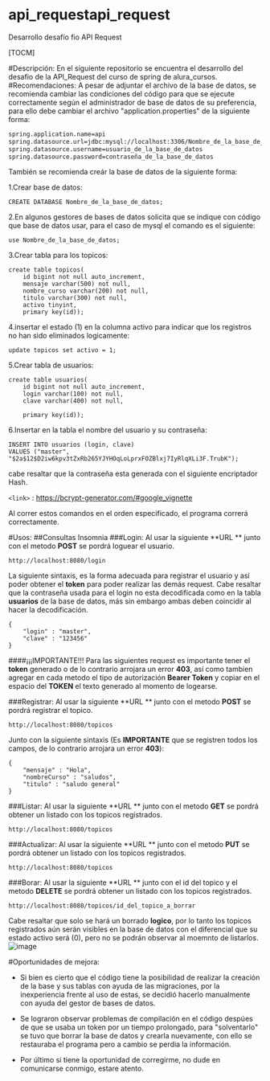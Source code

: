 <h1>api_requestapi_request</h1>
Desarrollo desafío fio API Request

[TOCM]

#Descripción:
En el siguiente repositorio se encuentra el desarrollo del desafio de la API_Request del curso de spring de alura_cursos.
#Recomendaciones:
A pesar de adjuntar el archivo de la base de datos, se recomienda cambiar las condiciones del código para que se ejecute correctamente según el administrador de base de datos de su preferencia, para ello debe cambiar el archivo "application.properties" de la siguiente forma:

```html
spring.application.name=api
spring.datasource.url=jdbc:mysql://localhost:3306/Nombre_de_la_base_de_datos
spring.datasource.username=usuario_de_la_base_de_datos
spring.datasource.password=contraseña_de_la_base_de_datos
```

También se recomienda creár la base de datos de la siguiente forma:

1.Crear base de datos:
```
CREATE DATABASE Nombre_de_la_base_de_datos;
```
2.En algunos gestores de bases de datos solicita que se indique con código que base de datos usar, para el caso de mysql el comando es el siguiente:
```
use Nombre_de_la_base_de_datos;
```
3.Crear tabla para los topicos:
```
create table topicos(
    id bigint not null auto_increment,
    mensaje varchar(500) not null,
    nombre_curso varchar(200) not null,
    titulo varchar(300) not null,
	activo tinyint,	
    primary key(id));
```
4.insertar el estado (1) en la columna activo para indicar que los registros no han sido eliminados logicamente:
```
update topicos set activo = 1;
```
5.Crear tabla de usuarios:
```
create table usuarios(
	id bigint not null auto_increment,
    login varchar(100) not null,
    clave varchar(400) not null,

    primary key(id));
```
6.Insertar en la tabla el nombre del usuario y su contraseña:
```
INSERT INTO usuarios (login, clave)
VALUES ("master", "$2a$12$D2iw6kpv3tZxRb265YJYHOqLoLprxFOZBlxj7IyRlqXLi3F.TrubK");
```
cabe resaltar que la contraseña esta generada con el siguiente encriptador Hash.

`<link>` : <https://bcrypt-generator.com/#google_vignette>

Al correr estos comandos en el orden especificado, el programa correrá correctamente.

#Usos:
##Consultas Insomnia
###Login:
Al usar la siguiente **URL ** junto con el metodo **POST** se pordrá loguear el usuario.
```
http://localhost:8080/login
```
La siguiente sintaxis, es la forma adecuada para registrar el usuario y así poder obtener el **token** para poder realizar las demás request. Cabe resaltar que la contraseña usada para el login no esta decodificada como en la tabla **usuarios** de la base de datos, más sin embargo ambas deben coincidir al hacer la decodificación.  
```
{
	"login" : "master",
	"clave" : "123456"
}
```

####¡¡¡IMPORTANTE!!!
Para las siguientes request es importante tener el **token** generado o de lo contrario arrojara un error **403**, así como tambien agregar en cada metodo el tipo de autorización **Bearer Token** y copiar en el espacio del **TOKEN** el texto generado al momento de logearse.

###Registrar:
Al usar la siguiente **URL ** junto con el metodo **POST** se pordrá registrar el topico.
```
http://localhost:8080/topicos
```
Junto con la siguiente sintaxis (Es **IMPORTANTE** que se registren todos los campos, de lo contrario arrojara un error **403**):
```
{
	"mensaje" : "Hola",
	"nombreCurso" : "saludos",
	"titulo" : "saludo general"
}
```

###Listar:
Al usar la siguiente **URL ** junto con el metodo **GET** se pordrá obtener un listado con los topicos registrados.
```
http://localhost:8080/topicos
```

###Actualizar:
Al usar la siguiente **URL ** junto con el metodo **PUT** se pordrá obtener un listado con los topicos registrados.
```
http://localhost:8080/topicos
```

###Borar:
Al usar la siguiente **URL ** junto con el id del topico y el metodo  **DELETE** se pordrá obtener un listado con los topicos registrados.
```
http://localhost:8080/topicos/id_del_topico_a_borrar
```
Cabe resaltar que solo se hará un borrado **logico**, por lo tanto los topicos registrados aún serán visibles en la base de datos con el diferencial que su estado activo será (0), pero no se podrán observar al moemnto de listarlos.
![image](https://github.com/Sergio-Arevalo/api_request/assets/157325483/d8ce6d63-7bca-4432-bcaf-ad5f77c693e5)


#Oportunidades de mejora:
* Si bien es cierto que el código tiene la posibilidad de realizar la creación de la base y sus tablas con ayuda de las migraciones, por la inexperiencia frente al uso de estas, se decidió hacerlo manualmente con ayuda del gestor de bases de datos.

* Se lograron observar problemas de compilación en el código despúes de que se usaba un token por un tiempo prolongado, para "solventarlo" se tuvo que borrar la base de datos y crearla nuevamente, con ello se restauraba el programa pero a cambio se perdia la información.

* Por último si tiene la oportunidad de corregirme, no dude en comunicarse conmigo, estare atento.
